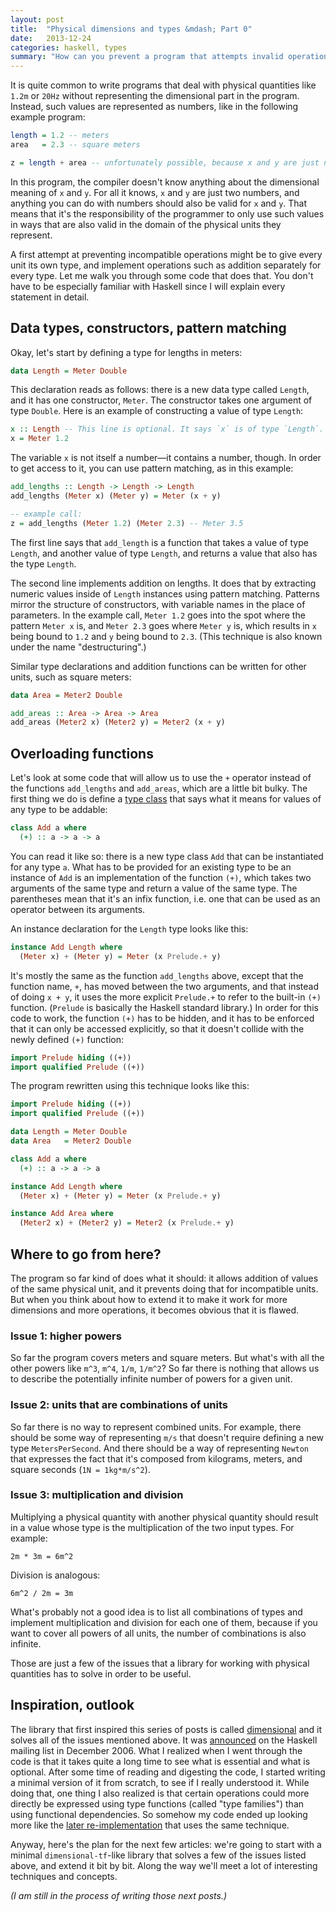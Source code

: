 ```yaml
---
layout: post
title:  "Physical dimensions and types &mdash; Part 0"
date:   2013-12-24
categories: haskell, types
summary: "How can you prevent a program that attempts invalid operations on physical quantities from running? Basically by representing them as types. Basically."
---
```


It is quite common to write programs that deal with physical quantities like `1.2m` or `20Hz` without representing the dimensional part in the program. Instead, such values are represented as numbers, like in the following example program:

```haskell
length = 1.2 -- meters
area   = 2.3 -- square meters

z = length + area -- unfortunately possible, because x and y are just numbers
```

In this program, the compiler doesn't know anything about the dimensional meaning of `x` and `y`. For all it knows, `x` and `y` are just two numbers, and anything you can do with numbers should also be valid for `x` and `y`. That means that it's the responsibility of the programmer to only use such values in ways that are also valid in the domain of the physical units they represent.

A first attempt at preventing incompatible operations might be to give every unit its own type, and implement operations such as addition separately for every type. Let me walk you through some code that does that. You don't have to be especially familiar with Haskell since I will explain every statement in detail.

## Data types, constructors, pattern matching

Okay, let's start by defining a type for lengths in meters:

```haskell
data Length = Meter Double
```

This declaration reads as follows: there is a new data type called `Length`, and it has one constructor, `Meter`. The constructor takes one argument of type `Double`. Here is an example of constructing a value of type `Length`:

```haskell
x :: Length -- This line is optional. It says `x` is of type `Length`.
x = Meter 1.2
```

The variable `x` is not itself a number&mdash;it contains a number, though. In order to get access to it, you can use pattern matching, as in this example:

```haskell
add_lengths :: Length -> Length -> Length
add_lengths (Meter x) (Meter y) = Meter (x + y)

-- example call:
z = add_lengths (Meter 1.2) (Meter 2.3) -- Meter 3.5
```

The first line says that `add_length` is a function that takes a value of type `Length`, and another value of type `Length`, and returns a value that also has the type `Length`.

The second line implements addition on lengths. It does that by extracting numeric values inside of `Length` instances using pattern matching. Patterns mirror the structure of constructors, with variable names in the place of parameters. In the example call, `Meter 1.2` goes into the spot where the pattern `Meter x` is, and `Meter 2.3` goes where `Meter y` is, which results in `x` being bound to `1.2` and `y` being bound to `2.3`. (This technique is also known under the name "destructuring".)

Similar type declarations and addition functions can be written for other units, such as square meters:

```haskell
data Area = Meter2 Double

add_areas :: Area -> Area -> Area
add_areas (Meter2 x) (Meter2 y) = Meter2 (x + y)
```

## Overloading functions

Let's look at some code that will allow us to use the `+` operator instead of the functions `add_lengths` and `add_areas`, which are a little bit bulky. The first thing we do is define a [type class][4] that says what it means for values of any type to be addable:

```haskell
class Add a where
  (+) :: a -> a -> a
```

You can read it like so: there is a new type class `Add` that can be instantiated for any type `a`. What has to be provided for an existing type to be an instance of `Add` is an implementation of the function `(+)`, which takes two arguments of the same type and return a value of the same type. The parentheses mean that it's an infix function, i.e. one that can be used as an operator between its arguments.

An instance declaration for the `Length` type looks like this:

```haskell
instance Add Length where
  (Meter x) + (Meter y) = Meter (x Prelude.+ y)
```

It's mostly the same as the function `add_lengths` above, except that the function name, `+`, has moved between the two arguments, and that instead of doing `x + y`, it uses the more explicit `Prelude.+` to refer to the built-in `(+)` function. (`Prelude` is basically the Haskell standard library.) In order for this code to work, the function `(+)` has to be hidden, and it has to be enforced that it can only be accessed explicitly, so that it doesn't collide with the newly defined `(+)` function:

```haskell
import Prelude hiding ((+))
import qualified Prelude ((+))
```

The program rewritten using this technique looks like this:

```haskell
import Prelude hiding ((+))
import qualified Prelude ((+))

data Length = Meter Double
data Area   = Meter2 Double

class Add a where
  (+) :: a -> a -> a

instance Add Length where
  (Meter x) + (Meter y) = Meter (x Prelude.+ y)

instance Add Area where
  (Meter2 x) + (Meter2 y) = Meter2 (x Prelude.+ y)
```

## Where to go from here?

The program so far kind of does what it should: it allows addition of values of the same physical unit, and it prevents doing that for incompatible units. But when you think about how to extend it to make it work for more dimensions and more operations, it becomes obvious that it is flawed.

### Issue 1: higher powers

So far the program covers meters and square meters. But what's with all the other powers like `m^3`, `m^4`, `1/m`, `1/m^2`? So far there is nothing that allows us to describe the potentially infinite number of powers for a given unit.

### Issue 2: units that are combinations of units

So far there is no way to represent combined units. For example, there should be some way of representing `m/s` that doesn't require defining a new type `MetersPerSecond`. And there should be a way of representing `Newton` that expresses the fact that it's composed from kilograms, meters, and square seconds (`1N = 1kg*m/s^2`).

### Issue 3: multiplication and division

Multiplying a physical quantity with another physical quantity should result in a value whose type is the multiplication of the two input types. For example:

````
2m * 3m = 6m^2
````

Division is analogous:

````
6m^2 / 2m = 3m
````

What's probably not a good idea is to list all combinations of types and implement multiplication and division for each one of them, because if you want to cover all powers of all units, the number of combinations is also infinite.

Those are just a few of the issues that a library for working with physical quantities has to solve in order to be useful.

## Inspiration, outlook

The library that first inspired this series of posts is called [dimensional][1] and it solves all of the issues mentioned above. It was [announced][2] on the Haskell mailing list in December 2006. What I realized when I went through the code is that it takes quite a long time to see what is essential and what is optional. After some time of reading and digesting the code, I started writing a minimal version of it from scratch, to see if I really understood it. While doing that, one thing I also realized is that certain operations could more directly be expressed using type functions (called "type families") than using functional dependencies. So somehow my code ended up looking more like the [later re-implementation][3] that uses the same technique.

Anyway, here's the plan for the next few articles: we're going to start with a minimal `dimensional-tf`-like library that solves a few of the issues listed above, and extend it bit by bit. Along the way we'll meet a lot of interesting techniques and concepts.

<i>(I am still in the process of writing those next posts.)</I>


[1]: https://code.google.com/p/dimensional/
[2]: http://www.haskell.org/pipermail/haskell/2006-December/018993.html
[3]: http://flygdynamikern.blogspot.de/2012/02/announce-dimensional-tf-010-statically.html
[4]: http://en.wikibooks.org/wiki/Haskell/Classes_and_types
